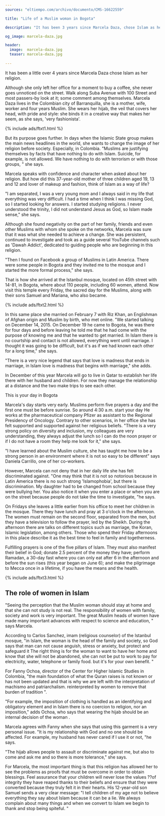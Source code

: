 ```yaml
---
sources: "eltiempo.com/archivo/documento/CMS-16622559"

title: "Life of a Muslim woman in Bogota"

description: "It has been 3 years since Marcela Daza, chose Islam as her religion."

og_image: marcela-daza.jpg

header:
  image:  marcela-daza.jpg
  teaser: marcela-daza.jpg
  
---
```



It has been a little over 4 years since Marcela Daza chose Islam as her religion.

Although she only left her office for a moment to buy a coffee, she never goes unnoticed on the street. Walk along Suba Avenue with 100 Street and most passers-by look at it; some comment among themselves.
Marcela Daza lives in the Colombian city of Barranquilla, she is a mother, wife, worker and four years Muslim. She wears her hijab, the veil that covers her head, with pride and style: she binds it in a creative way that makes her seem, as she says, 'very fashionista'.

{% include ads/ftxt1.html %}

But its purpose goes further. In days when the Islamic State group makes the main news headlines in the world, she wants to change the image of her religion before society. Especially, in Colombia. "Muslims are justifying themselves by facts that have nothing to do with Islam. Suicide, for example, is not allowed. We have nothing to do with terrorism or with those groups, " she says.

Marcela speaks with confidence and character when asked about her religion. But how did this 37-year-old mother of three children aged 19, 13 and 12 and lover of makeup and fashion, think of Islam as a way of life?

"I am separated, I was a very young mom and I always said in my life that everything was very difficult. I had a time when I think I was missing God, so I started looking for answers. I started studying religions. I never understood the trinity, I did not understand Jesus as God, so Islam made sense," she says.

Although she found negativity on the part of her family, friends and even other Muslims with whom she spoke on the networks, Marcela was sure that it was what she needed to achieve a change. She was persistent, continued to investigate and took as a guide several YouTube channels such as 'Dawah Addict', dedicated to guiding people who are beginning in this religion.

"Then I found on Facebook a group of Muslims in Latin America. There were some people in Bogota and they invited me to the mosque and I started the more formal process," she says.

That is how she arrived at the Istanbul mosque, located on 45th street with 14-81, in Bogota, where about 110 people, including 60 women, attend. Now visit this temple every Friday, the sacred day for the Muslims, along with their sons Samuel and Mariana, who also became.

{% include ads/ftxt2.html %}

In this same place she married on February 7 with Riz Khan, an Englishman of Afghan origin and Muslim by birth, who met online. "We started talking on December 14, 2015. On December 19 he came to Bogota, he was there for four days and before leaving he told me that he had come with the purpose of knowing me and that he wanted to get married. In Islam there is no courtship and contact is not allowed, everything went until marriage. I thought it was going to be difficult, but it's as if we had known each other for a long time," she says.

"There is a very nice legend that says that love is madness that ends in marriage, in Islam love is madness that begins with marriage," she adds.

In December of this year Marcela will go to live in Qatar to establish her life there with her husband and children. For now they manage the relationship at a distance and the two make trips to see each other.

This is your day in Bogota

Marcela's day starts very early. Muslims perform five prayers a day and the first one must be before sunrise. So around 4:30 a.m. start your day He works at the pharmaceutical company Pfizer as assistant to the Regional Presidency of Oncology. Contrary to other scenarios, in her office she has felt supported and supported against her religious beliefs. "There is a very strong policy on diversity and inclusion, my colleagues are very understanding, they always adjust the lunch so I can do the noon prayer or if I do not have a room they help me look for it," she says.

"I have learned about the Muslim culture, she has taught me how to be a strong person in an environment where it is not so easy to be different" says Daniela Carrillo, one of her co-workers.

However, Marcela can not deny that in her daily life she has felt discriminated against. "One may think that it is not so notorious because in Latin America there is no such strong 'Islamophobia', but there is discrimination. My daughter had to be changed from school because they were bullying her. You also notice it when you enter a place or when you are on the street because people do not take the time to investigate, "he says.

On Fridays she leaves a little earlier from his office to meet her children in the mosque. There they have lunch and pray at 3 o'clock in the afternoon. The women must remain on the second floor, separated from the men, but they have a television to follow the prayer, led by the Sheikh. During the afternoon there are talks on different topics such as marriage, the Koran, Islamic legislation, among others. Those who spend their Friday afternoons in this place describe it as the best time to feel in family and togetherness.

Fulfilling prayers is one of the five pillars of Islam. They must also manifest their belief in God; donate 2.5 percent of the money they have; perform Ramadan, a 30-day fast where you can only eat after 6 in the afternoon and before the sun rises (this year began on June 6); and make the pilgrimage to Mecca once in a lifetime, if you have the means and the health.

{% include ads/ftxt3.html %}

## The role of women in Islam

"Seeing the perception that the Muslim woman should stay at home and that she can not study is not real. The responsibility of women with family, society and work is very important. The great Muslim heads of women have made many important advances with respect to science and education, " says Marcela.

According to Carlos Sanchez, imam (religious counselor) of the Istanbul mosque, "in Islam, the woman is the head of the family and society, so God says that man can not cause anguish, stress or anxiety, but protect and safeguard it The right thing is for the woman to want to have her home and know that she will not be abandoned, she can not be put to work to pay for electricity, water, telephone or family food. but it's for your own benefit. "

For Fanny Ochoa, director of the Center for Higher Islamic Studies in Colombia, "the main foundation of what the Quran raises is not known or has not been updated and that is why we are left with the interpretation of machismo and patriarchalism. reinterpreted by women to remove that burden of tradition ".

"For example, the imposition of clothing is handled as an identifying and obligatory element and in Islam there is no coercion to religion, nor an imposition," adds Ochoa, who says that wearing the hijab should be an internal decision of the woman .

Marcela agrees with Fanny when she says that using this garment is a very personal issue. "It is my relationship with God and no one should be affected. For example, my husband has never cared if I use it or not, "he says.

"The hijab allows people to assault or discriminate against me, but also to come and ask me and so there is more tolerance," she says.

For Marcela, the most important thing is that this religion has allowed her to see the problems as proofs that must be overcome in order to obtain blessings. Feel assurance that your children will never lose the values ??of integrity they have reaped thanks to their beliefs and ensure that they were converted because they truly felt it in their hearts. His 12-year-old son Samuel sends a very clear message: "I tell children of my age not to believe everything they say about Islam because it can be a lie. We always complain about many things and when we convert to Islam we begin to thank and stop being spiteful. "